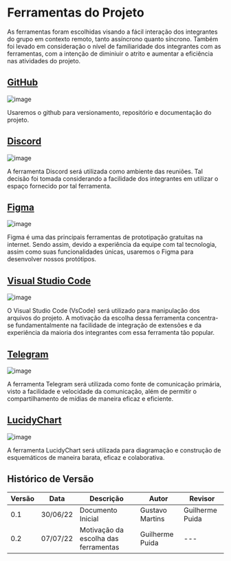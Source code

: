 # Ferramentas do Projeto

As ferramentas foram escolhidas visando a fácil interação dos integrantes do grupo em contexto remoto, tanto assíncrono quanto síncrono.
Também foi levado em consideração o nível de familiaridade dos integrantes com as ferramentas, com a intenção de diminiuir o atrito e aumentar a eficiência nas atividades do projeto.

## [GitHub](https://github.com)
 
![image](https://user-images.githubusercontent.com/72039007/176484543-35225d6c-4a2e-464f-adac-e23c6ff5a086.png)

Usaremos o github para versionamento, repositório e documentação do projeto.

## [Discord](https://discord.com)

![image](https://user-images.githubusercontent.com/72039007/176481968-2284f8d6-db6c-49ee-bd24-ac37b13eb124.png)

A ferramenta Discord será utilizada como ambiente das reuniões. Tal decisão foi tomada considerando a facilidade dos integrantes em utilizar o espaço fornecido por tal ferramenta.

## [Figma](https://www.figma.com)

![image](https://user-images.githubusercontent.com/72039007/176485500-7310a651-6fb0-42ec-b2fa-d40520ba71c8.png)

Figma é uma das principais ferramentas de prototipação gratuitas na internet. Sendo assim, devido a experiência da equipe com tal tecnologia, assim como suas funcionalidades únicas, usaremos o Figma para desenvolver nossos protótipos.

## [Visual Studio Code](https://code.visualstudio.com)

![image](https://user-images.githubusercontent.com/72039007/176487002-0cc7c72e-e4f9-4571-844d-484f391eecc2.png)

O Visual Studio Code (VsCode) será utilizado para manipulação dos arquivos do projeto. A motivação da escolha dessa ferramenta concentra-se fundamentalmente na facilidade de integração de extensões e da experiência da maioria dos integrantes com essa ferramenta tão popular.

## [Telegram](https://telegram.org)

![image](https://user-images.githubusercontent.com/72039007/176481838-48ff573d-3f72-4dcb-a235-a0053bff3bd6.png)

A ferramenta Telegram será utilizada como fonte de comunicação primária, visto a facilidade e velocidade da comunicação, além de permitir o compartilhamento de mídias de maneira eficaz e eficiente.

## [LucidyChart](https://www.lucidchart.com/pages/pt?gclid=Cj0KCQjwlK-WBhDjARIsAO2sErTOnvJ9H9PbwhSoKd94tl-0pXXEf0EewTIkg039ZwnYmxLVAdLs01saArRZEALw_wcB&km_CPC_AdGroupID=57888677956&km_CPC_AdPosition=&km_CPC_CampaignId=1500131479&km_CPC_Country=1001541&km_CPC_Creative=286634000599&km_CPC_Device=c&km_CPC_ExtensionID=&km_CPC_Keyword=%2Blucidcharts&km_CPC_MatchType=b&km_CPC_Network=g&km_CPC_TargetID=kwd-334618660008&km_CPC_placement=&km_CPC_target=&utm_campaign=_chart_pt_allcountries_mixed_search_brand_bmm_&utm_medium=cpc&utm_source=google)

![image](https://user-images.githubusercontent.com/72039007/178374882-f5391562-d629-43c9-b67a-af4c4381d345.png)

A ferramenta LucidyChart será utilizada para diagramação e construção de esquemáticos de maneira barata, eficaz e colaborativa.

## Histórico de Versão

| Versão | Data | Descrição | Autor | Revisor |
|--------|------|-----------|-------|---------|
| 0.1 | 30/06/22 | Documento Inicial | Gustavo Martins | Guilherme Puida |
| 0.2 | 07/07/22 | Motivação da escolha das ferramentas | Guilherme Puida | --- |
